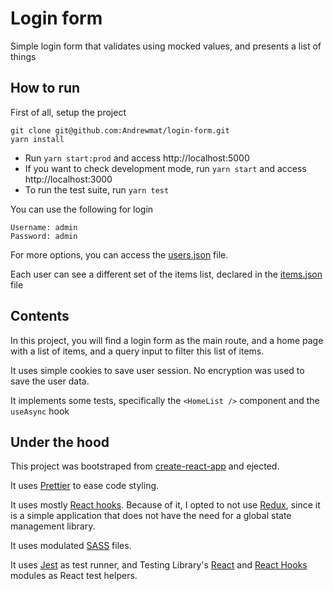 # Login form

Simple login form that validates using mocked values, and presents a list of things

## How to run

First of all, setup the project

```text
git clone git@github.com:Andrewmat/login-form.git
yarn install
```

* Run `yarn start:prod` and access http://localhost:5000
* If you want to check development mode, run `yarn start` and access http://localhost:3000
* To run the test suite, run `yarn test`

You can use the following for login

```
Username: admin
Password: admin
```

For more options, you can access the [users.json](./src/data/users.json) file.

Each user can see a different set of the items list, declared in the [items.json](./src/data/items.json) file

## Contents

In this project, you will find a login form as the main route, and a home page with a list of items, and a query input to filter this list of items.

It uses simple cookies to save user session. No encryption was used to save the user data.

It implements some tests, specifically the `<HomeList />` component and the `useAsync` hook

## Under the hood

This project was bootstraped from [create-react-app](https://github.com/facebook/create-react-app) and ejected.

It uses [Prettier](https://prettier.io) to ease code styling.

It uses mostly [React hooks](https://reactjs.org/docs/hooks-intro.html). Because of it, I opted to not use [Redux](https://redux.js.org/), since it is a simple application that does not have the need for a global state management library.

It uses modulated [SASS](https://sass-lang.com/) files.

It uses [Jest](https://jestjs.io/) as test runner, and Testing Library's [React](https://testing-library.com/docs/react-testing-library/intro) and [React Hooks](https://github.com/testing-library/react-hooks-testing-library) modules as React test helpers.

